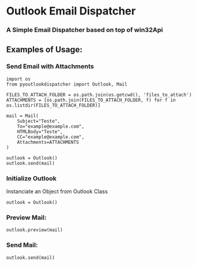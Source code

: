 # Outlook Email Dispatcher

### A Simple Email Dispatcher based on top of win32Api

## Examples of Usage: 

### Send Email with Attachments

```
import os
from pyoutlookdispatcher import Outlook, Mail

FILES_TO_ATTACH_FOLDER = os.path.join(os.getcwd(), 'files_to_attach')
ATTACHMENTS = [os.path.join(FILES_TO_ATTACH_FOLDER, f) for f in os.listdir(FILES_TO_ATTACH_FOLDER)]

mail = Mail(
    Subject="Teste",
    To="example@example.com",
    HTMLBody="Teste",
    CC="example@example.com",
    Attachments=ATTACHMENTS
)

outlook = Outlook()
outlook.send(mail)
```

### Initialize Outlook

Instanciate an Object from Outlook Class

```
outlook = Outlook()
```

### Preview Mail:
```
outlook.preview(mail)
```

### Send Mail:
```
outlook.send(mail)
```


